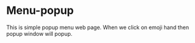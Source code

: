 # Menu-popup
This is simple popup menu web page.
When we click on emoji hand then popup window will popup.
